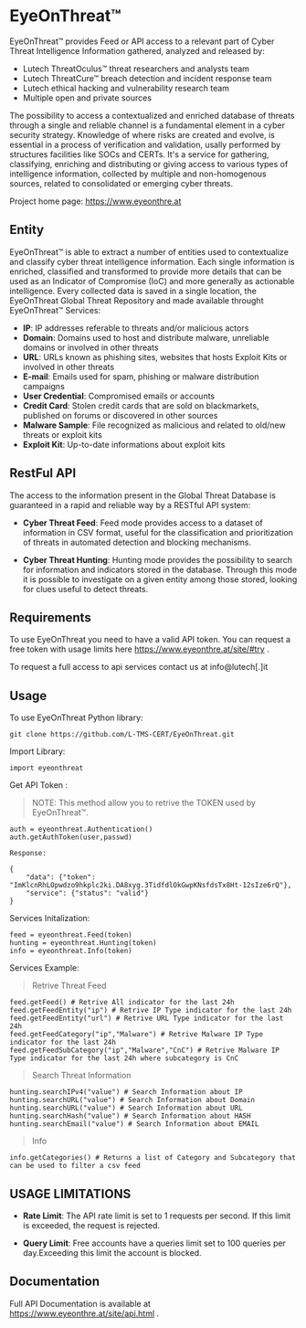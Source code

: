 
# EyeOnThreat&trade;
EyeOnThreat™ provides Feed or API access to a relevant part of Cyber Threat Intelligence Information gathered, analyzed and released by:

* Lutech ThreatOculus™ threat researchers and analysts team
* Lutech ThreatCure™ breach detection and incident response team
* Lutech ethical hacking and vulnerability research team
* Multiple open and private sources

The possibility to access a contextualized and enriched database of threats through a single and reliable channel is a fundamental element in a cyber security strategy. Knowledge of where risks are created and evolve, is essential in a process of verification and validation, usally performed by structures facilities like SOCs and CERTs. It's a service for gathering, classifying, enriching and distributing or giving access to various types of intelligence information, collected by multiple and non-homogenous sources, related to consolidated or emerging cyber threats. 

Project home page: https://www.eyeonthre.at

Entity
------------

EyeOnThreat&trade; is able to extract a number of entities used to contextualize and classify cyber threat intelligence information. Each single information is enriched, classified and transformed to provide more details that can be used as an Indicator of Compromise (IoC) and more generally as actionable intelligence. Every collected data is saved in a single location, the EyeOnThreat Global Threat Repository and made available throught EyeOnThreat&trade; Services: 

* **IP**: IP addresses referable to threats and/or malicious actors
* **Domain**: Domains used to host and distribute malware, unreliable domains or involved in other threats
* **URL**: URLs known as phishing sites, websites that hosts Exploit Kits or involved in other threats
* **E-mail**: Emails used for spam, phishing or malware distribution campaigns
* **User Credential**: Compromised emails or accounts 
* **Credit Card**: Stolen credit cards that are sold on blackmarkets, published on forums or discovered in other sources
* **Malware Sample**: File recognized as malicious and related to old/new threats or exploit kits 
* **Exploit Kit**: Up-to-date informations about exploit kits 

RestFul API
------------
The access to the information present in the Global Threat Database is guaranteed in a rapid and reliable way by a RESTful API system:

* **Cyber Threat Feed**: 
Feed mode provides access to a dataset of information in CSV format, useful for the classification and prioritization of threats in automated detection and blocking mechanisms.

* **Cyber Threat Hunting**: 
Hunting mode provides the possibility to search for information and indicators stored in the database. Through this mode it is possible to investigate on a given entity among those stored, looking for clues useful to detect threats.

Requirements
------------

To use EyeOnThreat you need to have a valid API token. You can request a free token with usage limits here https://www.eyeonthre.at/site/#try .

To request a full access to api services contact us at info@lutech[.]it

Usage
------------
To use EyeOnThreat Python library:

    git clone https://github.com/L-TMS-CERT/EyeOnThreat.git


Import Library:

    import eyeonthreat

Get API Token :

> NOTE: This method allow you to retrive the TOKEN used by EyeOnThreat&trade;.

    auth = eyeonthreat.Authentication()
    auth.getAuthToken(user,passwd)
    
    Response:
    
    {
        "data": {"token": "ImKlcnRhLOpwdzo9hkplc2ki.DA8xyg.3TidfdlOkGwpKNsfdsTx8Ht-12sIze6rQ"},
        "service": {"status": "valid"}
    }
    
    
Services Initalization:

    feed = eyeonthreat.Feed(token)
    hunting = eyeonthreat.Hunting(token)
    info = eyeonthreat.Info(token)

Services Example:

> Retrive Threat Feed

    feed.getFeed() # Retrive All indicator for the last 24h
    feed.getFeedEntity("ip") # Retrive IP Type indicator for the last 24h
    feed.getFeedEntity("url") # Retrive URL Type indicator for the last 24h
    feed.getFeedCategory("ip","Malware") # Retrive Malware IP Type indicator for the last 24h 
    feed.getFeedSubCategory("ip","Malware","CnC") # Retrive Malware IP Type indicator for the last 24h where subcategory is CnC
    
> Search Threat Information

    hunting.searchIPv4("value") # Search Information about IP
    hunting.searchURL("value") # Search Information about Domain
    hunting.searchURL("value") # Search Information about URL
    hunting.searchHash("value") # Search Information about HASH
    hunting.searchEmail("value") # Search Information about EMAIL
   
> Info 

    info.getCategories() # Returns a list of Category and Subcategory that can be used to filter a csv feed

USAGE LIMITATIONS
------------
 
* **Rate Limit**: The API rate limit is set to 1 requests per second. If this limit is exceeded, the request is rejected.
  
* **Query Limit**: Free accounts have a queries limit set to 100 queries per day.Exceeding this limit the account is blocked.
  
  
Documentation
-------------
Full API Documentation is available at https://www.eyeonthre.at/site/api.html .
